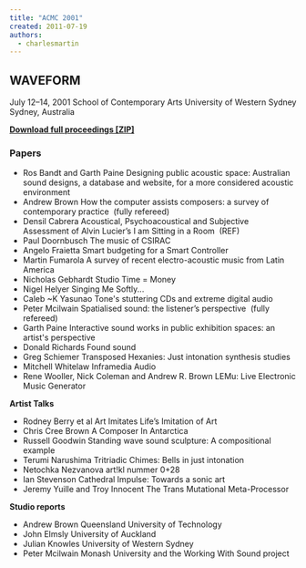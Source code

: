 ```yaml
---
title: "ACMC 2001"
created: 2011-07-19
authors: 
  - charlesmartin
---
```


## **WAVEFORM**

July 12–14, 2001 School of Contemporary Arts University of Western Sydney Sydney, Australia

[**Download full proceedings \[ZIP\]**](http://computermusic.org.au/Proceedings01.zip)

### **Papers**

- Ros Bandt and Garth Paine Designing public acoustic space: Australian sound designs, a database and website, for a more considered acoustic environment
- Andrew Brown How the computer assists composers: a survey of contemporary practice  (fully refereed)
- Densil Cabrera Acoustical, Psychoacoustical and Subjective Assessment of Alvin Lucier’s I am Sitting in a Room  (REF)
- Paul Doornbusch The music of CSIRAC
- Angelo Fraietta Smart budgeting for a Smart Controller
- Martin Fumarola A survey of recent electro-acoustic music from Latin America
- Nicholas Gebhardt Studio Time = Money
- Nigel Helyer Singing Me Softly...
- Caleb ~K Yasunao Tone's stuttering CDs and extreme digital audio
- Peter Mcilwain Spatialised sound: the listener’s perspective  (fully refereed)
- Garth Paine Interactive sound works in public exhibition spaces: an artist's perspective
- Donald Richards Found sound
- Greg Schiemer Transposed Hexanies: Just intonation synthesis studies
- Mitchell Whitelaw Inframedia Audio
- Rene Wooller, Nick Coleman and Andrew R. Brown LEMu: Live Electronic Music Generator

**Artist Talks**

- Rodney Berry et al Art Imitates Life’s Imitation of Art
- Chris Cree Brown A Composer In Antarctica
- Russell Goodwin Standing wave sound sculpture: A compositional example
- Terumi Narushima Tritriadic Chimes: Bells in just intonation
- Netochka Nezvanova art!kl nummer 0+28
- Ian Stevenson Cathedral Impulse: Towards a sonic art
- Jeremy Yuille and Troy Innocent The Trans Mutational Meta-Processor

**Studio reports**

- Andrew Brown Queensland University of Technology
- John Elmsly University of Auckland
- Julian Knowles University of Western Sydney
- Peter Mcilwain Monash University and the Working With Sound project
